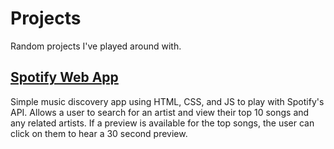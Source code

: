 # Projects
Random projects I've played around with.

## [Spotify Web App](Spotify)
Simple music discovery app using HTML, CSS, and JS to play with Spotify's API. 
Allows a user to search for an artist and view their top 10 songs and any related artists.
If a preview is available for the top songs, the user can click on them to hear a 30 second preview.
